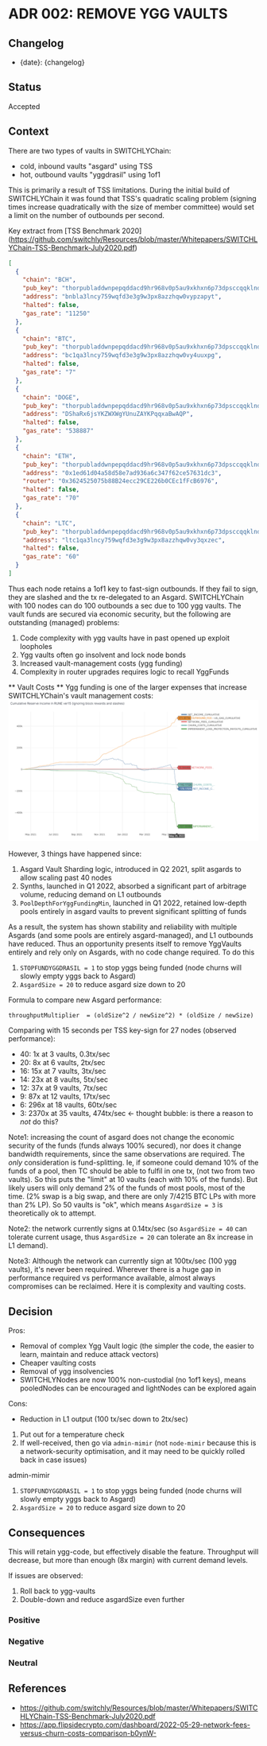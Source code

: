 # ADR 002: REMOVE YGG VAULTS

## Changelog

- {date}: {changelog}

## Status

Accepted

## Context

There are two types of vaults in SWITCHLYChain:

- cold, inbound vaults "asgard" using TSS
- hot, outbound vaults "yggdrasil" using 1of1

This is primarily a result of TSS limitations. During the initial build of SWITCHLYChain it was found that TSS's quadratic scaling problem (signing times increase quadratically with the size of member committee) would set a limit on the number of outbounds per second.

Key extract from [TSS Benchmark 2020] (https://github.com/switchly/Resources/blob/master/Whitepapers/SWITCHLYChain-TSS-Benchmark-July2020.pdf)

```json
[
  {
    "chain": "BCH",
    "pub_key": "thorpubladdwnpepqddacd9hr968v0p5au9xkhxn6p73dpsccqqklnd39elt468z70dskcfvfqa",
    "address": "bnbla3lncy759wqfd3e3g9w3px8azzhqw0vypzapyt",
    "halted": false,
    "gas_rate": "11250"
  },
  {
    "chain": "BTC",
    "pub_key": "thorpubladdwnpepqddacd9hr968v0p5au9xkhxn6p73dpsccqqklnd39elt468z70dskcfvfqa",
    "address": "bc1qa3lncy759wqfd3e3g9w3px8azzhqw0vy4uuxpg",
    "halted": false,
    "gas_rate": "7"
  },
  {
    "chain": "DOGE",
    "pub_key": "thorpubladdwnpepqddacd9hr968v0p5au9xkhxn6p73dpsccqqklnd39elt468z70dskcfvfqa",
    "address": "DShaRx6jsYKZWXWgYUnuZAYKPqqxaBwAQP",
    "halted": false,
    "gas_rate": "538887"
  },
  {
    "chain": "ETH",
    "pub_key": "thorpubladdwnpepqddacd9hr968v0p5au9xkhxn6p73dpsccqqklnd39elt468z70dskcfvfqa",
    "address": "0x1ed61d04a58d58e7ad936a6c347f62ce57631dc3",
    "router": "0x3624525075b88B24ecc29CE226b0CEc1fFcB6976",
    "halted": false,
    "gas_rate": "70"
  },
  {
    "chain": "LTC",
    "pub_key": "thorpubladdwnpepqddacd9hr968v0p5au9xkhxn6p73dpsccqqklnd39elt468z70dskcfvfqa",
    "address": "ltc1qa3lncy759wqfd3e3g9w3px8azzhqw0vy3qxzec",
    "halted": false,
    "gas_rate": "60"
  }
]
```

Thus each node retains a 1of1 key to fast-sign outbounds. If they fail to sign, they are slashed and the tx re-delegated to an Asgard. SWITCHLYChain with 100 nodes can do 100 outbounds a sec due to 100 ygg vaults. The vault funds are secured via economic security, but the following are outstanding (managed) problems:

1. Code complexity with ygg vaults have in past opened up exploit loopholes
2. Ygg vaults often go insolvent and lock node bonds
3. Increased vault-management costs (ygg funding)
4. Complexity in router upgrades requires logic to recall YggFunds

** Vault Costs **
Ygg funding is one of the larger expenses that increase SWITCHLYChain's vault management costs:
![image-1.png](./image-1.png)

However, 3 things have happened since:

1. Asgard Vault Sharding logic, introduced in Q2 2021, split asgards to allow scaling past 40 nodes
2. Synths, launched in Q1 2022, absorbed a significant part of arbitrage volume, reducing demand on L1 outbounds
3. `PoolDepthForYggFundingMin`, launched in Q1 2022, retained low-depth pools entirely in asgard vaults to prevent significant splitting of funds

As a result, the system has shown stability and reliability with multiple Asgards (and some pools are entirely asgard-managed), and L1 outbounds have reduced.
Thus an opportunity presents itself to remove YggVaults entirely and rely only on Asgards, with no code change required. To do this

1. `STOPFUNDYGGDRASIL = 1` to stop yggs being funded (node churns will slowly empty yggs back to Asgard)
2. `AsgardSize = 20` to reduce asgard size down to 20

Formula to compare new Asgard performance:

```text
throughputMultiplier  = (oldSize^2 / newSize^2) * (oldSize / newSize)
```

Comparing with 15 seconds per TSS key-sign for 27 nodes (observed performance):

- 40: 1x at 3 vaults, 0.3tx/sec
- 20: 8x at 6 vaults, 2tx/sec
- 16: 15x at 7 vaults, 3tx/sec
- 14: 23x at 8 vaults, 5tx/sec
- 12: 37x at 9 vaults, 7tx/sec
- 9: 87x at 12 vaults, 17tx/sec
- 6: 296x at 18 vaults, 60tx/sec
- 3: 2370x at 35 vaults, 474tx/sec <- thought bubble: is there a reason to _not_ do this?

Note1: increasing the count of asgard does not change the economic security of the funds (funds always 100% secured), nor does it change bandwidth requirements, since the same observations are required. The _only_ consideration is fund-splitting. Ie, if someone could demand 10% of the funds of a pool, then TC should be able to fulfil in one tx, (not two from two vaults). So this puts the "limit" at 10 vaults (each with 10% of the funds). But likely users will only demand 2% of the funds of most pools, most of the time. (2% swap is a big swap, and there are only 7/4215 BTC LPs with more than 2% LP). So 50 vaults is "ok", which means `AsgardSize = 3` is theoretically ok to attempt.

Note2: the network currently signs at 0.14tx/sec (so `AsgardSize = 40` can tolerate current usage, thus `AsgardSize = 20` can tolerate an 8x increase in L1 demand).

Note3: Although the network can currently sign at 100tx/sec (100 ygg vaults), it's never been required. Wherever there is a huge gap in performance required vs performance available, almost always compromises can be reclaimed. Here it is complexity and vaulting costs.

## Decision

Pros:

- Removal of complex Ygg Vault logic (the simpler the code, the easier to learn, maintain and reduce attack vectors)
- Cheaper vaulting costs
- Removal of ygg insolvencies
- SWITCHLYNodes are now 100% non-custodial (no 1of1 keys), means pooledNodes can be encouraged and lightNodes can be explored again

Cons:

- Reduction in L1 output (100 tx/sec down to 2tx/sec)

1. Put out for a temperature check
2. If well-received, then go via `admin-mimir` (not `node-mimir` because this is a network-security optimisation, and it may need to be quickly rolled back in case issues)

admin-mimir

1. `STOPFUNDYGGDRASIL = 1` to stop yggs being funded (node churns will slowly empty yggs back to Asgard)
2. `AsgardSize = 20` to reduce asgard size down to 20

## Consequences

This will retain ygg-code, but effectively disable the feature. Throughput will decrease, but more than enough (8x margin) with current demand levels.

If issues are observed:

1. Roll back to ygg-vaults
2. Double-down and reduce asgardSize even further

### Positive

### Negative

### Neutral

## References

- https://github.com/switchly/Resources/blob/master/Whitepapers/SWITCHLYChain-TSS-Benchmark-July2020.pdf
- https://app.flipsidecrypto.com/dashboard/2022-05-29-network-fees-versus-churn-costs-comparison-b0ynW-
